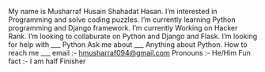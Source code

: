 My name is Musharraf Husain Shahadat Hasan.
I’m interested in Programming and solve coding puzzles.
I’m currently learning Python programming and Django framework.
I’m currently Working on Hacker Rank.
I’m looking to collaburate on Python and Django and Flask. 
I’m looking for help with ___ Python
Ask me about ___ Anything about Python.
How to reach me ___ email :- hmusharraf094@gmail.com
Pronouns :- He/Him
Fun fact :- I am half Finisher
